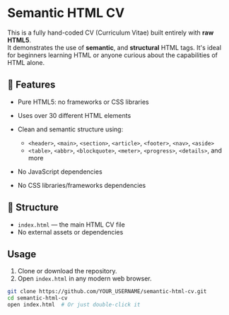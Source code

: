 
# Semantic HTML CV

This is a fully hand-coded CV (Curriculum Vitae) built entirely with **raw HTML5**.  
It demonstrates the use of **semantic**, and **structural** HTML tags. It's ideal for beginners learning HTML or anyone curious about the capabilities of HTML alone.

## 🌟 Features

- Pure HTML5: no frameworks or CSS libraries
- Uses over 30 different HTML elements
- Clean and semantic structure using:
  - `<header>`, `<main>`, `<section>`, `<article>`, `<footer>`, `<nav>`, `<aside>`
  - `<table>`, `<abbr>`, `<blockquote>`, `<meter>`, `<progress>`, `<details>`, and more

- No JavaScript dependencies
- No CSS libraries/frameworks dependencies

## 📂 Structure

- `index.html` — the main HTML CV file
- No external assets or dependencies

## Usage

1. Clone or download the repository.
2. Open `index.html` in any modern web browser.

```bash
git clone https://github.com/YOUR_USERNAME/semantic-html-cv.git
cd semantic-html-cv
open index.html  # Or just double-click it
